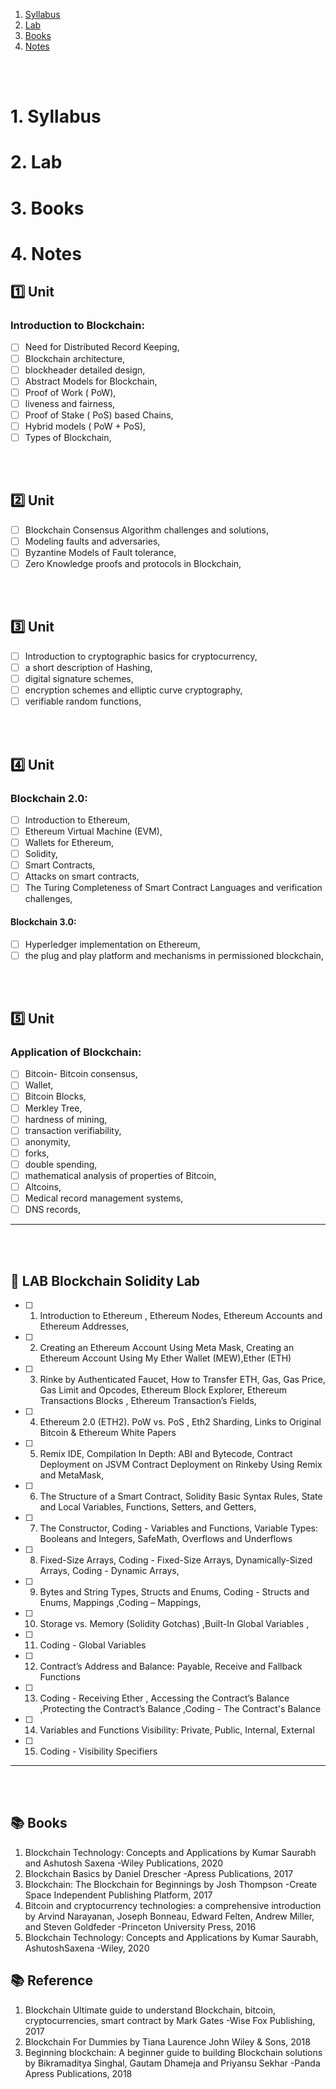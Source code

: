 1. [Syllabus](#1)
2. [Lab](#2)
3. [Books](#3)
4. [Notes](#4)

<br>
<br>

# 1. Syllabus<a id='1'></a>

# 2. Lab<a id='2'></a>

# 3. Books<a id='3'></a>

# 4. Notes<a id='4'></a>

## 1️⃣ Unit

### Introduction to Blockchain:

- [ ] Need for Distributed Record Keeping,
- [ ] Blockchain architecture,
- [ ] blockheader detailed design,
- [ ] Abstract Models for Blockchain,
- [ ] Proof of Work ( PoW),
- [ ] liveness and fairness,
- [ ] Proof of Stake ( PoS) based Chains,
- [ ] Hybrid models ( PoW + PoS),
- [ ] Types of Blockchain,

<br>
<br>

## 2️⃣ Unit

- [ ] Blockchain Consensus Algorithm challenges and solutions,
- [ ] Modeling faults and adversaries,
- [ ] Byzantine Models of Fault tolerance,
- [ ] Zero Knowledge proofs and protocols in Blockchain,

<br>
<br>

## 3️⃣ Unit

- [ ] Introduction to cryptographic basics for cryptocurrency,
- [ ] a short description of Hashing,
- [ ] digital signature schemes,
- [ ] encryption schemes and elliptic curve cryptography,
- [ ] verifiable random functions,

<br>
<br>

## 4️⃣ Unit

### Blockchain 2.0:

- [ ] Introduction to Ethereum,
- [ ] Ethereum Virtual Machine (EVM),
- [ ] Wallets for Ethereum,
- [ ] Solidity,
- [ ] Smart Contracts,
- [ ] Attacks on smart contracts,
- [ ] The Turing Completeness of Smart Contract Languages and verification challenges,

#### Blockchain 3.0:

- [ ] Hyperledger implementation on Ethereum,
- [ ] the plug and play platform and mechanisms in permissioned blockchain,

<br>
<br>

## 5️⃣ Unit

### Application of Blockchain:

- [ ] Bitcoin- Bitcoin consensus,
- [ ] Wallet,
- [ ] Bitcoin Blocks,
- [ ] Merkley Tree,
- [ ] hardness of mining,
- [ ] transaction verifiability,
- [ ] anonymity,
- [ ] forks,
- [ ] double spending,
- [ ] mathematical analysis of properties of Bitcoin,
- [ ] Altcoins,
- [ ] Medical record management systems,
- [ ] DNS records,

---

<br>
<br>

## 🧪 LAB Blockchain Solidity Lab

- [ ] 1. Introduction to Ethereum , Ethereum Nodes, Ethereum Accounts and Ethereum Addresses,
- [ ] 2. Creating an Ethereum Account Using Meta Mask, Creating an Ethereum Account Using My Ether Wallet (MEW),Ether (ETH)
- [ ] 3. Rinke by Authenticated Faucet, How to Transfer ETH, Gas, Gas Price, Gas Limit and Opcodes, Ethereum Block Explorer, Ethereum Transactions Blocks , Ethereum Transaction’s Fields,
- [ ] 4. Ethereum 2.0 (ETH2). PoW vs. PoS , Eth2 Sharding, Links to Original Bitcoin & Ethereum White Papers
- [ ] 5. Remix IDE, Compilation In Depth: ABI and Bytecode, Contract Deployment on JSVM Contract Deployment on Rinkeby Using Remix and MetaMask,
- [ ] 6. The Structure of a Smart Contract, Solidity Basic Syntax Rules, State and Local Variables, Functions, Setters, and Getters,
- [ ] 7. The Constructor, Coding - Variables and Functions, Variable Types: Booleans and Integers, SafeMath, Overflows and Underflows
- [ ] 8. Fixed-Size Arrays, Coding - Fixed-Size Arrays, Dynamically-Sized Arrays, Coding - Dynamic Arrays,
- [ ] 9. Bytes and String Types, Structs and Enums, Coding - Structs and Enums, Mappings ,Coding – Mappings,
- [ ] 10. Storage vs. Memory (Solidity Gotchas) ,Built-In Global Variables ,
- [ ] 11. Coding - Global Variables
- [ ] 12. Contract’s Address and Balance: Payable, Receive and Fallback Functions
- [ ] 13. Coding - Receiving Ether , Accessing the Contract’s Balance ,Protecting the Contract’s Balance ,Coding - The Contract's Balance
- [ ] 14. Variables and Functions Visibility: Private, Public, Internal, External
- [ ] 15. Coding - Visibility Specifiers

---

<br>
<br>

## 📚 Books

1. Blockchain Technology: Concepts and Applications by Kumar Saurabh and Ashutosh Saxena -Wiley Publications, 2020
2. Blockchain Basics by Daniel Drescher -Apress Publications, 2017
3. Blockchain: The Blockchain for Beginnings by Josh Thompson -Create Space Independent Publishing Platform, 2017
4. Bitcoin and cryptocurrency technologies: a comprehensive introduction by Arvind Narayanan, Joseph Bonneau, Edward Felten, Andrew Miller, and Steven Goldfeder -Princeton University Press, 2016
5. Blockchain Technology: Concepts and Applications by Kumar Saurabh, AshutoshSaxena -Wiley, 2020

## 📚 Reference

1. Blockchain Ultimate guide to understand Blockchain, bitcoin, cryptocurrencies, smart contract by Mark Gates -Wise Fox Publishing, 2017
2. Blockchain For Dummies by Tiana Laurence John Wiley & Sons, 2018
3. Beginning blockchain: A beginner guide to building Blockchain solutions by Bikramaditya Singhal, Gautam Dhameja and Priyansu Sekhar -Panda Apress Publications, 2018
